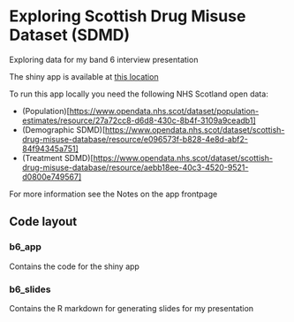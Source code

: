 # Exploring Scottish Drug Misuse Dataset (SDMD)

Exploring data for my band 6 interview presentation

The shiny app is available at [this location](https://rosalynlp.shinyapps.io/sdmd_explore/)

To run this app locally you need the following NHS Scotland open data:

- (Population)[https://www.opendata.nhs.scot/dataset/population-estimates/resource/27a72cc8-d6d8-430c-8b4f-3109a9ceadb1]
- (Demographic SDMD)[https://www.opendata.nhs.scot/dataset/scottish-drug-misuse-database/resource/e096573f-b828-4e8d-abf2-84f94345a751]
- (Treatment SDMD)[https://www.opendata.nhs.scot/dataset/scottish-drug-misuse-database/resource/aebb18ee-40c3-4520-9521-d0800e749567]

For more information see the Notes on the app frontpage

## Code layout

### b6_app

Contains the code for the shiny app

### b6_slides

Contains the R markdown for generating slides for my presentation